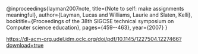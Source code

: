 @inproceedings{layman2007note,
  title={Note to self: make assignments meaningful},
  author={Layman, Lucas and Williams, Laurie and Slaten, Kelli},
  booktitle={Proceedings of the 38th SIGCSE technical symposium on Computer science education},
  pages={459--463},
  year={2007}
}

https://dl-acm-org.udel.idm.oclc.org/doi/pdf/10.1145/1227504.1227466?download=true 